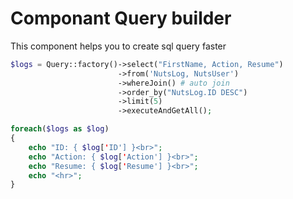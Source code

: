 # Componant Query builder

This component helps you to create sql query faster
 
```php
$logs = Query::factory()->select("FirstName, Action, Resume")
                        ->from('NutsLog, NutsUser')
                        ->whereJoin() # auto join
                        ->order_by("NutsLog.ID DESC")
                        ->limit(5)
                        ->executeAndGetAll();

foreach($logs as $log)
{
    echo "ID: { $log['ID'] }<br>";
    echo "Action: { $log['Action'] }<br>";
    echo "Resume: { $log['Resume'] }<br>";
    echo "<hr>";
} 

``` 